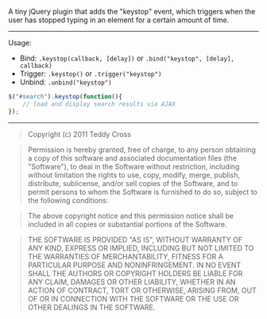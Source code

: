 A tiny jQuery plugin that adds the "keystop" event, which triggers when the user has stopped typing in an element for a certain amount of time.

----

Usage:

 - Bind: `.keystop(callback, [delay])` or `.bind("keystop", [delay], callback)`
 - Trigger: `.keystop()` or `.trigger("keystop")`
 - Unbind: `.unbind("keystop")`

```javascript
$("#search").keystop(function(){
	// load and display search results via AJAX
});
```

---

>Copyright (c) 2011 Teddy Cross

>Permission is hereby granted, free of charge, to any person obtaining a copy of this software and associated documentation files (the "Software"), to deal in the Software without restriction, including without limitation the rights to use, copy, modify, merge, publish, distribute, sublicense, and/or sell copies of the Software, and to permit persons to whom the Software is furnished to do so, subject to the following conditions:

>The above copyright notice and this permission notice shall be included in all copies or substantial portions of the Software.

>THE SOFTWARE IS PROVIDED "AS IS", WITHOUT WARRANTY OF ANY KIND, EXPRESS OR IMPLIED, INCLUDING BUT NOT LIMITED TO THE WARRANTIES OF MERCHANTABILITY, FITNESS FOR A PARTICULAR PURPOSE AND NONINFRINGEMENT. IN NO EVENT SHALL THE AUTHORS OR COPYRIGHT HOLDERS BE LIABLE FOR ANY CLAIM, DAMAGES OR OTHER LIABILITY, WHETHER IN AN ACTION OF CONTRACT, TORT OR OTHERWISE, ARISING FROM, OUT OF OR IN CONNECTION WITH THE SOFTWARE OR THE USE OR OTHER DEALINGS IN THE SOFTWARE.